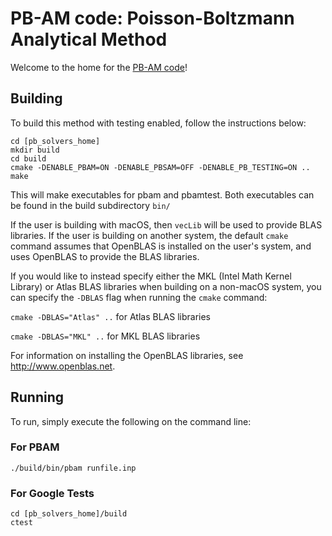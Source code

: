PB-AM code: Poisson-Boltzmann Analytical Method
============

Welcome to the home for the [PB-AM code](https://github.com/dhbrookes/pb_solvers)!

## Building

To build this method with testing enabled, follow the instructions below:

~~~
cd [pb_solvers_home]
mkdir build
cd build
cmake -DENABLE_PBAM=ON -DENABLE_PBSAM=OFF -DENABLE_PB_TESTING=ON ..
make
~~~

This will make executables for pbam and pbamtest. 
Both executables can be found in the build subdirectory `bin/`

If the user is building with macOS, then `vecLib` will be used to provide BLAS libraries.
If the user is building on another system, the default `cmake` command assumes that OpenBLAS is installed on the user's system, and uses OpenBLAS to provide the BLAS libraries.  

If you would like to instead  specify  either the MKL (Intel Math Kernel Library) or Atlas BLAS libraries when building on a non-macOS system, you can specify the `-DBLAS` flag when running the `cmake` command:

`cmake -DBLAS="Atlas" ..` for Atlas BLAS libraries

`cmake -DBLAS="MKL" ..` for MKL BLAS libraries

For information on installing the OpenBLAS libraries, see http://www.openblas.net.

## Running

To run, simply execute the following on the command line:

### For PBAM

~~~
./build/bin/pbam runfile.inp
~~~


### For Google Tests

~~~
cd [pb_solvers_home]/build
ctest
~~~
